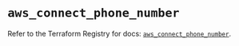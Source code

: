 # `aws_connect_phone_number`

Refer to the Terraform Registry for docs: [`aws_connect_phone_number`](https://registry.terraform.io/providers/hashicorp/aws/5.34.0/docs/resources/connect_phone_number).
